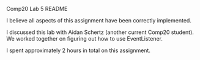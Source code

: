 Comp20 Lab 5 README

I believe all aspects of this assignment have been correctly implemented.

I discussed this lab with Aidan Schertz (another current Comp20 student).
We worked together on figuring out how to use EventListener.

I spent approximately 2 hours in total on this assignment.

